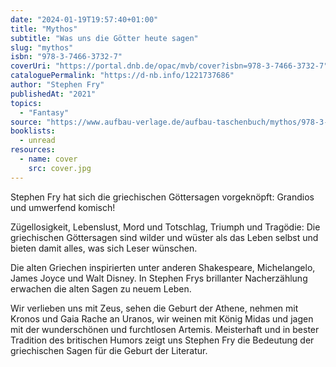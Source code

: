 ```yaml
---
date: "2024-01-19T19:57:40+01:00"
title: "Mythos"
subtitle: "Was uns die Götter heute sagen"
slug: "mythos"
isbn: "978-3-7466-3732-7"
coverUri: "https://portal.dnb.de/opac/mvb/cover?isbn=978-3-7466-3732-7"
cataloguePermalink: "https://d-nb.info/1221737686"
author: "Stephen Fry"
publishedAt: "2021"
topics:
  - "Fantasy"
source: "https://www.aufbau-verlage.de/aufbau-taschenbuch/mythos/978-3-7466-3732-7"
booklists:
  - unread
resources:
  - name: cover
    src: cover.jpg
---
```


Stephen Fry hat sich die griechischen Göttersagen vorgeknöpft: Grandios und 
umwerfend komisch!

Zügellosigkeit, Lebenslust, Mord und Totschlag, Triumph und Tragödie: Die 
griechischen Göttersagen sind wilder und wüster als das Leben selbst und bieten 
damit alles, was sich Leser wünschen.

Die alten Griechen inspirierten unter anderen Shakespeare, Michelangelo, James 
Joyce und Walt Disney. In Stephen Frys brillanter Nacherzählung erwachen die 
alten Sagen zu neuem Leben.

Wir verlieben uns mit Zeus, sehen die Geburt der Athene, nehmen mit Kronos und 
Gaia Rache an Uranos, wir weinen mit König Midas und jagen mit der wunderschönen 
und furchtlosen Artemis. Meisterhaft und in bester Tradition des britischen 
Humors zeigt uns Stephen Fry die Bedeutung der griechischen Sagen für die Geburt 
der Literatur.
